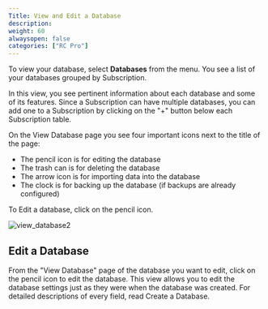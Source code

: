 ```yaml
---
Title: View and Edit a Database
description:
weight: 60
alwaysopen: false
categories: ["RC Pro"]
---
```

To view your database, select **Databases** from the menu. You see
a list of your databases grouped by Subscription.

In this view, you see pertinent information about each database and some
of its features. Since a Subscription can have multiple databases, you
can add one to a Subscription by clicking on the "+" button below each
Subscription table.

On the View Database page you see four important icons next to the
title of the page:

- The pencil icon is for editing the database
- The trash can is for deleting the database
- The arrow icon is for importing data into the database
- The clock is for backing up the database (if backups are already
    configured)

To Edit a database, click on the pencil icon.

![view_database2](/images/rcpro/view_database2.png?width=600&height=338)

## Edit a Database

From the "View Database" page of the database you want to edit, click on
the pencil icon to edit the database. This view allows you to edit the
database settings just as they were when the database was created. For
detailed descriptions of every field, read Create a Database.
